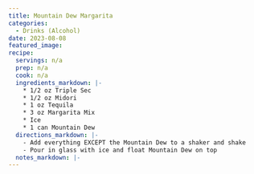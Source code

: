 ```yaml
---
title: Mountain Dew Margarita 
categories: 
  - Drinks (Alcohol)
date: 2023-08-08
featured_image: 
recipe:
  servings: n/a
  prep: n/a
  cook: n/a
  ingredients_markdown: |-
    * 1/2 oz Triple Sec
    * 1/2 oz Midori
    * 1 oz Tequila
    * 3 oz Margarita Mix
    * Ice 
    * 1 can Mountain Dew
  directions_markdown: |-
    - Add everything EXCEPT the Mountain Dew to a shaker and shake
    - Pour in glass with ice and float Mountain Dew on top
  notes_markdown: |-
---
```

